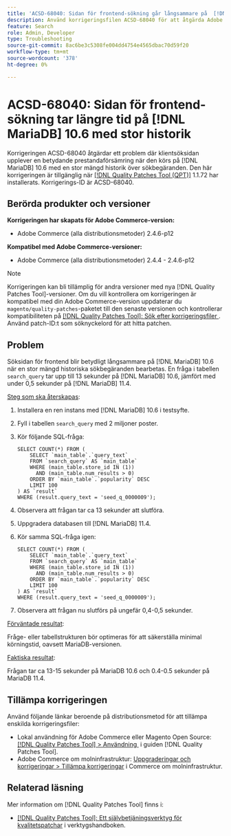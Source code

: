 ```yaml
---
title: 'ACSD-68040: Sidan för frontend-sökning går långsammare på  [!DNL MariaDB] 10.6 med stor sökhistorik'
description: Använd korrigeringsfilen ACSD-68040 för att åtgärda Adobe Commerce-problemet där söksidan i klientprogrammet uppvisar betydande prestandaförsämringar när den körs på  [!DNL MariaDB] 10.6 med en stor mängd tidigare sökbegäranden.
feature: Search
role: Admin, Developer
type: Troubleshooting
source-git-commit: 8ac6be3c5308fe004dd4754e4565dbac70d59f20
workflow-type: tm+mt
source-wordcount: '378'
ht-degree: 0%

---
```



# ACSD-68040: Sidan för frontend-sökning tar längre tid på [!DNL MariaDB] 10.6 med stor historik

Korrigeringen ACSD-68040 åtgärdar ett problem där klientsöksidan upplever en betydande prestandaförsämring när den körs på [!DNL MariaDB] 10.6 med en stor mängd historik över sökbegäranden. Den här korrigeringen är tillgänglig när [[!DNL Quality Patches Tool (QPT)]](/help/tools/quality-patches-tool/quality-patches-tool-to-self-serve-quality-patches.md) 1.1.72 har installerats. Korrigerings-ID är ACSD-68040.

## Berörda produkter och versioner

**Korrigeringen har skapats för Adobe Commerce-version:**

* Adobe Commerce (alla distributionsmetoder) 2.4.6-p12

**Kompatibel med Adobe Commerce-versioner:**

* Adobe Commerce (alla distributionsmetoder) 2.4.4 - 2.4.6-p12

>[!NOTE]
>
>Korrigeringen kan bli tillämplig för andra versioner med nya [!DNL Quality Patches Tool]-versioner. Om du vill kontrollera om korrigeringen är kompatibel med din Adobe Commerce-version uppdaterar du `magento/quality-patches`-paketet till den senaste versionen och kontrollerar kompatibiliteten på [[!DNL Quality Patches Tool]: Sök efter korrigeringsfiler &#x200B;](https://experienceleague.adobe.com/tools/commerce-quality-patches/index.html?lang=sv-SE). Använd patch-ID:t som söknyckelord för att hitta patchen.

## Problem

Söksidan för frontend blir betydligt långsammare på [!DNL MariaDB] 10.6 när en stor mängd historiska sökbegäranden bearbetas. En fråga i tabellen `search_query` tar upp till 13 sekunder på [!DNL MariaDB] 10.6, jämfört med under 0,5 sekunder på [!DNL MariaDB] 11.4.

<u>Steg som ska återskapas</u>:

1. Installera en ren instans med [!DNL MariaDB] 10.6 i testsyfte.
1. Fyll i tabellen `search_query` med 2 miljoner poster.
1. Kör följande SQL-fråga:

   ```
   SELECT COUNT(*) FROM (
       SELECT `main_table`.`query_text`
       FROM `search_query` AS `main_table`
       WHERE (main_table.store_id IN (1))
         AND (main_table.num_results > 0)
       ORDER BY `main_table`.`popularity` DESC
       LIMIT 100
   ) AS `result`
   WHERE (result.query_text = 'seed_q_0000009');
   ```

1. Observera att frågan tar ca 13 sekunder att slutföra.
1. Uppgradera databasen till [!DNL MariaDB] 11.4.
1. Kör samma SQL-fråga igen:

   ```
   SELECT COUNT(*) FROM (
       SELECT `main_table`.`query_text`
       FROM `search_query` AS `main_table`
       WHERE (main_table.store_id IN (1))
         AND (main_table.num_results > 0)
       ORDER BY `main_table`.`popularity` DESC
       LIMIT 100
   ) AS `result`
   WHERE (result.query_text = 'seed_q_0000009');
   ```

1. Observera att frågan nu slutförs på ungefär 0,4-0,5 sekunder.

<u>Förväntade resultat</u>:

Fråge- eller tabellstrukturen bör optimeras för att säkerställa minimal körningstid, oavsett MariaDB-versionen.

<u>Faktiska resultat</u>:

Frågan tar ca 13-15 sekunder på MariaDB 10.6 och 0.4-0.5 sekunder på MariaDB 11.4.

## Tillämpa korrigeringen

Använd följande länkar beroende på distributionsmetod för att tillämpa enskilda korrigeringsfiler:

* Lokal användning för Adobe Commerce eller Magento Open Source: [[!DNL Quality Patches Tool] > Användning &#x200B;](/help/tools/quality-patches-tool/usage.md) i guiden [!DNL Quality Patches Tool].
* Adobe Commerce om molninfrastruktur: [Uppgraderingar och korrigeringar > Tillämpa korrigeringar](https://experienceleague.adobe.com/docs/commerce-cloud-service/user-guide/develop/upgrade/apply-patches.html?lang=sv-SE) i Commerce om molninfrastruktur.

## Relaterad läsning

Mer information om [!DNL Quality Patches Tool] finns i:

* [[!DNL Quality Patches Tool]: Ett självbetjäningsverktyg för kvalitetspatchar](/help/tools/quality-patches-tool/quality-patches-tool-to-self-serve-quality-patches.md) i verktygshandboken.
